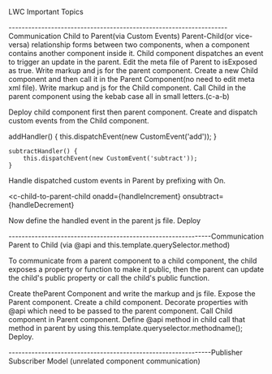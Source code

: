 LWC Important Topics

-------------------------------------------------------------------Communication Child to Parent(via Custom Events)
Parent-Child(or vice-versa) relationship forms between two components, when a component contains another component inside it.
Child component dispatches an event to trigger an update in the parent.
Edit the meta file of Parent to isExposed as true.
Write markup and js for the parent component.
Create a new Child component and then call it in the Parent Component(no need to edit meta xml file).
Write markup and js for the Child component.
Call Child in the parent component using the kebab case all in small letters.(c-a-b)

<c-child-to-parent-child> </c-child-to-parent-child>

Deploy child component first then parent component.
Create and dispatch custom events from the Child component.

addHandler() {
        this.dispatchEvent(new CustomEvent('add'));
    }


    subtractHandler() {
        this.dispatchEvent(new CustomEvent('subtract'));
    }


Handle dispatched custom events in Parent by prefixing with On.

<c-child-to-parent-child 
  onadd={handleIncrement}
  onsubtract={handleDecrement}
></c-child-to-parent-child>


Now define the handled event in the parent js file.
Deploy


--------------------------------------------------------------Communication Parent to Child
(via @api and this.template.querySelector.method)

To communicate from a parent component to a child component, the child exposes a property or function to make it public, then the parent can update the child's public property or call the child's public function.

Create theParent Component and write the markup and js file.
Expose the Parent component.
Create a child component.
Decorate properties with @api which need to be passed to the parent component.
Call Child component in Parent component.
Define @api method in child call that method in parent by using this.template.queryselector.methodname();
Deploy.


--------------------------------------------------------------Publisher Subscriber Model (unrelated component communication)


